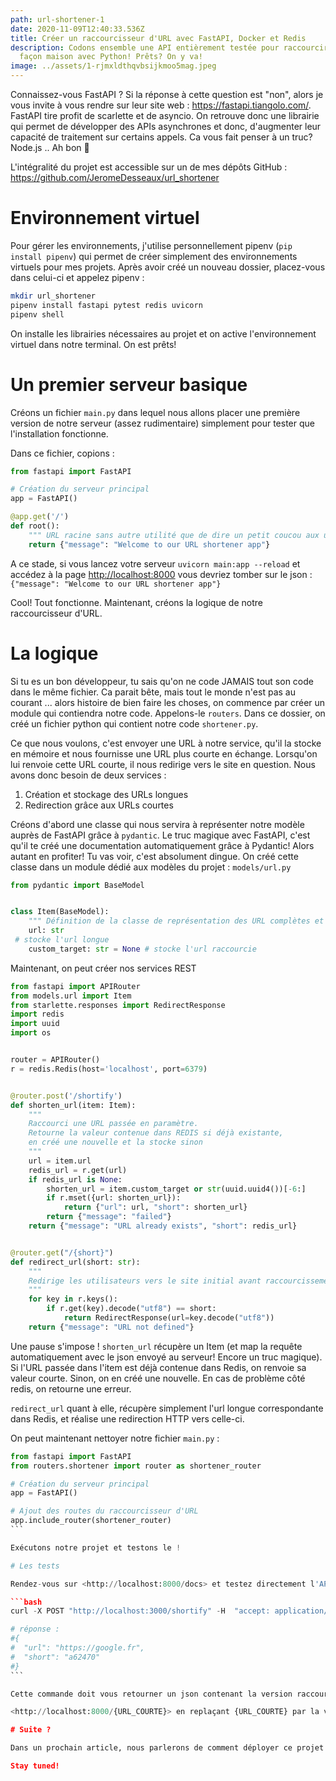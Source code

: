 ```yaml
---
path: url-shortener-1
date: 2020-11-09T12:40:33.536Z
title: Créer un raccourcisseur d'URL avec FastAPI, Docker et Redis
description: Codons ensemble une API entièrement testée pour raccourcir vos URLs
  façon maison avec Python! Prêts? On y va!
image: ../assets/1-rjmxldthqvbsijkmoo5mag.jpeg
---
```

Connaissez-vous FastAPI ? Si la réponse à cette question est "non", alors je vous invite à vous rendre sur leur site web : <https://fastapi.tiangolo.com/>. FastAPI tire profit de scarlette et de asyncio. On retrouve donc une librairie qui permet de développer des APIs asynchrones et donc, d'augmenter leur capacité de traitement sur certains appels. Ca vous fait penser à un truc? Node.js .. Ah bon 🤣

L'intégralité du projet est accessible sur un de mes dépôts GitHub : <https://github.com/JeromeDesseaux/url_shortener>

# Environnement virtuel
Pour gérer les environnements, j'utilise personnellement pipenv (`pip install pipenv`) qui permet de créer simplement des environnements virtuels pour mes projets. Après avoir créé un nouveau dossier, placez-vous dans celui-ci et appelez pipenv : 
```bash
mkdir url_shortener
pipenv install fastapi pytest redis uvicorn
pipenv shell
```

On installe les librairies nécessaires au projet et on active l'environnement virtuel dans notre terminal. On est prêts! 

# Un premier serveur basique

Créons un fichier `main.py` dans lequel nous allons placer une première version de notre serveur (assez rudimentaire) simplement pour tester que l'installation fonctionne. 

Dans ce fichier, copions : 

```python
from fastapi import FastAPI

# Création du serveur principal
app = FastAPI()

@app.get('/')
def root():
    """ URL racine sans autre utilité que de dire un petit coucou aux utilisateurs """
    return {"message": "Welcome to our URL shortener app"}

```

A ce stade, si vous lancez votre serveur `uvicorn main:app --reload` et accédez à la page <http://localhost:8000> vous devriez tomber sur le json : `{"message": "Welcome to our URL shortener app"}`

Cool! Tout fonctionne. Maintenant, créons la logique de notre raccourcisseur d'URL. 

# La logique

Si tu es un bon développeur, tu sais qu'on ne code JAMAIS tout son code dans le même fichier. Ca parait bête, mais tout le monde n'est pas au courant ... alors histoire de bien faire les choses, on commence par créer un module qui contiendra notre code. Appelons-le `routers`. Dans ce dossier, on créé un fichier python qui contient notre code `shortener.py`. 

Ce que nous voulons, c'est envoyer une URL à notre service, qu'il la stocke en mémoire et nous fournisse une URL plus courte en échange. Lorsqu'on lui renvoie cette URL courte, il nous redirige vers le site en question. Nous avons donc besoin de deux services : 
1. Création et stockage des URLs longues
2. Redirection grâce aux URLs courtes

Créons d'abord une classe qui nous servira à représenter notre modèle auprès de FastAPI grâce à `pydantic`. Le truc magique avec FastAPI, c'est qu'il te créé une documentation automatiquement grâce à Pydantic! Alors autant en profiter! Tu vas voir, c'est absolument dingue. On créé cette classe dans un module dédié aux modèles du projet : `models/url.py`

```python
from pydantic import BaseModel


class Item(BaseModel):
    """ Définition de la classe de représentation des URL complètes et raccourcies """
    url: str # stocke l'url longue
    custom_target: str = None # stocke l'url raccourcie
```

Maintenant, on peut créer nos services REST 

```python
from fastapi import APIRouter
from models.url import Item
from starlette.responses import RedirectResponse
import redis
import uuid
import os


router = APIRouter()
r = redis.Redis(host='localhost', port=6379)


@router.post('/shortify')
def shorten_url(item: Item):
    """ 
    Raccourci une URL passée en paramètre. 
    Retourne la valeur contenue dans REDIS si déjà existante, 
    en créé une nouvelle et la stocke sinon 
    """
    url = item.url
    redis_url = r.get(url)
    if redis_url is None:
        shorten_url = item.custom_target or str(uuid.uuid4())[-6:]
        if r.mset({url: shorten_url}):
            return {"url": url, "short": shorten_url}
        return {"message": "failed"}
    return {"message": "URL already exists", "short": redis_url}


@router.get("/{short}")
def redirect_url(short: str):
    """
    Redirige les utilisateurs vers le site initial avant raccourcissement de l'URL
    """
    for key in r.keys():
        if r.get(key).decode("utf8") == short:
            return RedirectResponse(url=key.decode("utf8"))
    return {"message": "URL not defined"}
```

Une pause s'impose ! `shorten_url` récupère un Item (et map la requête automatiquement avec le json envoyé au serveur! Encore un truc magique). Si l'URL passée dans l'item est déjà contenue dans Redis, on renvoie sa valeur courte. Sinon, on en créé une nouvelle. En cas de problème côté redis, on retourne une erreur. 

`redirect_url` quant à elle, récupère simplement l'url longue correspondante dans Redis, et réalise une redirection HTTP vers celle-ci. 

On peut maintenant nettoyer notre fichier `main.py` : 

````python
from fastapi import FastAPI
from routers.shortener import router as shortener_router

# Création du serveur principal
app = FastAPI()

# Ajout des routes du raccourcisseur d'URL
app.include_router(shortener_router)
``` 

Exécutons notre projet et testons le ! 

# Les tests

Rendez-vous sur <http://localhost:8000/docs> et testez directement l'API depuis une interface web Swagger. Sinon, on peut exécuter les commandes via CURL : 

```bash
curl -X POST "http://localhost:3000/shortify" -H  "accept: application/json" -H  "Content-Type: application/json" -d "{\"url\":\"https://google.fr\"}"

# réponse : 
#{
#  "url": "https://google.fr",
#  "short": "a62470"
#}
```

Cette commande doit vous retourner un json contenant la version raccourcie de l'URL. Copiez ce morceau et rentrez l'URL suivante dans votre navigateur : 

<http://localhost:8000/{URL_COURTE}> en replaçant {URL_COURTE} par la valeur de la variable. Dans mon cas : <http://localhost:8000/a62470>. Si vous êtes redirigé vers google : félicitations, vous venez de coder votre premier raccourcisseur d'URL ! 

# Suite ? 

Dans un prochain article, nous parlerons de comment déployer ce projet avec Docker et d'automatiser le processus de création d'image. Nous verrons également comment tester votre projet de façon automatique et d'éviter ainsi les problèmes de régression. 

Stay tuned! 

